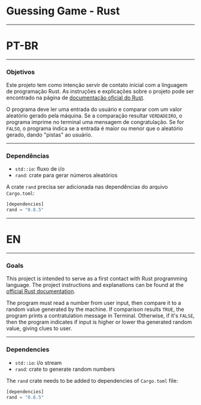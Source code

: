 # Guessing Game - Rust
---
# PT-BR
---
### Objetivos

Este projeto tem como intenção servir de contato inicial com a linguagem de programação Rust. As instruções e explicações sobre o projeto pode ser encontrado na página de [documentação oficial do Rust](https://doc.rust-lang.org/book/ch02-00-guessing-game-tutorial.html).

O programa deve ler uma entrada do usuário e comparar com um valor aleatório gerado pela máquina. Se a comparação resultar `VERDADEIRO`, o programa imprime no terminal uma mensagem de congratulação. Se for `FALSO`, o programa indica se a entrada é maior ou menor que o aleatório gerado, dando "pistas" ao usuário.

---
### Dependências

- `std::io`: fluxo de i/o
- `rand`: crate para gerar números aleatórios

A crate `rand` precisa ser adicionada nas dependências do arquivo `Cargo.toml`:

```Rust
[dependencies]
rand = "0.8.5"
```

---
# EN
---
### Goals

This project is intended to serve as a first contact with Rust programming language. The  project instructions and explanations can be found at the [official Rust documentation](https://doc.rust-lang.org/book/ch02-00-guessing-game-tutorial.html).

The program must read a number from user input, then compare it to a random value generated by the machine. If comparison results `TRUE`, the program prints a contratulation message in Terminal. Otherwise, if it's `FALSE`, then the program indicates if input is higher or lower tha generated random value, giving clues to user.

---
### Dependencies

- `std::io`: i/o stream
- `rand`: crate to generate random numbers

The `rand` crate needs to be added to dependencies of `Cargo.toml` file:

```Rust
[dependencies]
rand = "0.8.5"
```

